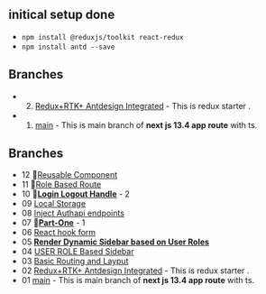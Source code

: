 ##    initical setup done
- `npm install @reduxjs/toolkit react-redux`
- `npm install antd --save `


## Branches
- 02. [Redux+RTK+ Antdesign Integrated](https://nextjs.org/learn) - This is redux starter .
- 01. [main](https://nextjs.org/learn) - This is main branch of **next js 13.4 app route** with ts.

## Branches
- 12  🦋[Reusable Component](https://github.com/bappasahabapi/rmstu-frontend/tree/v3/12/reusable)
- 11  🦋[Role Based Route](https://github.com/bappasahabapi/rmstu-frontend/tree/v3/11/role-based-route)
- 10  🦋[**Login Logout Handle**](https://github.com/bappasahabapi/rmstu-frontend/tree/v2/10/loginLogout) - 2
- 09  [Local Storage](https://github.com/bappasahabapi/rmstu-frontend/tree/v2/09/localStorage) 
- 08  [Inject Authapi endpoints](https://github.com/bappasahabapi/rmstu-frontend/commits/v2/08/redux-baseApi) 
- 07  🦋[**Part-One**](https://github.com/bappasahabapi/rmstu-frontend/tree/v1/07/part-1) - 1
- 06  [React hook form](https://github.com/bappasahabapi/rmstu-frontend/tree/v1/06/react-hook-form) 
- 05  [**Render Dynamic Sidebar based on User Roles**](https://github.com/bappasahabapi/rmstu-frontend/tree/v1/05/render-dynamic-sidebar) 
- 04  [USER ROLE Based Sidebar](https://github.com/bappasahabapi/rmstu-frontend/tree/v1/04/role-based-route) 
- 03  [Basic Routing and Layput](https://github.com/bappasahabapi/rmstu-frontend/tree/v1/03/routing-layout) 
- 02  [Redux+RTK+ Antdesign Integrated](https://github.com/bappasahabapi/rmstu-frontend/tree/02/v1/redux-starter) - This is redux starter .
- 01  [main](https://github.com/bappasahabapi/rmstu-frontend) - This is main branch of **next js 13.4 app route** with ts.


